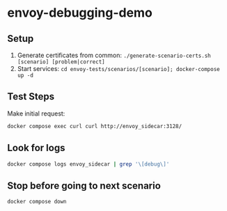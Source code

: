 # envoy-debugging-demo

## Setup
1. Generate certificates from common: `./generate-scenario-certs.sh [scenario] [problem|correct]`
2. Start services: `cd envoy-tests/scenarios/[scenario]; docker-compose up -d`

## Test Steps
Make initial request:
   ```bash
   docker compose exec curl curl http://envoy_sidecar:3128/
   ```
## Look for logs
   ```bash
   docker compose logs envoy_sidecar | grep '\[debug\]'
   ```

## Stop before going to next scenario
   ```bash
   docker compose down
   ```

